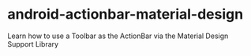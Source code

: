 # android-actionbar-material-design
Learn how to use a Toolbar as the ActionBar via the Material Design Support Library

